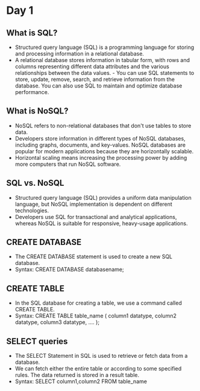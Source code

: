 # Day 1
## What is SQL?
- Structured query language (SQL) is a programming language for storing and processing information in a relational database.
- A relational database stores information in tabular form, with rows and columns representing different data attributes and the various relationships between the data values. - You can use SQL statements to store, update, remove, search, and retrieve information from the database. You can also use SQL to maintain and optimize database performance.

## What is NoSQL?
- NoSQL refers to non-relational databases that don't use tables to store data. 
- Developers store information in different types of NoSQL databases, including graphs, documents, and key-values. NoSQL databases are popular for modern applications because they are horizontally scalable. 
- Horizontal scaling means increasing the processing power by adding more computers that run NoSQL software.

## SQL vs. NoSQL
- Structured query language (SQL) provides a uniform data manipulation language, but NoSQL implementation is dependent on different technologies.
- Developers use SQL for transactional and analytical applications, whereas NoSQL is suitable for responsive, heavy-usage applications. 

## CREATE DATABASE
- The CREATE DATABASE statement is used to create a new SQL database.
- Syntax: CREATE DATABASE databasename;

## CREATE TABLE
- In the SQL database for creating a table, we use a command called CREATE TABLE.
- Syntax: CREATE TABLE table_name (
    column1 datatype,
    column2 datatype,
    column3 datatype,
   ....
);
  
## SELECT queries
- The SELECT Statement in SQL is used to retrieve or fetch data from a database.
- We can fetch either the entire table or according to some specified rules. The data returned is stored in a result table.
- Syntax: SELECT column1,column2
          FROM table_name 




